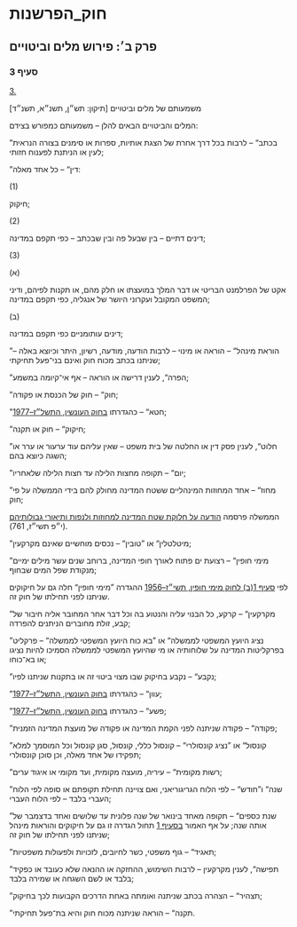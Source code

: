 # חוק_הפרשנות

## פרק ב׳: פירוש מלים וביטויים

### סעיף 3

[3.](https://he.wikisource.org/wiki/חוק_הפרשנות#סעיף_3)

משמעותם של מלים וביטויים [תיקון: תש״ן, תשנ״א, תשנ״ד]

המלים והביטויים הבאים להלן – משמעותם כמפורש בצידם:

”בכתב“ – לרבות בכל דרך אחרת של הצגת אותיות, ספרות או סימנים בצורה הנראית לעין או הניתנת לפענוח חזותי;

”דין“ – כל אחד מאלה:

(1)

חיקוק;

(2)

דינים דתיים – בין שבעל פה ובין שבכתב – כפי תקפם במדינה;

(3)

(א)

אקט של הפרלמנט הבריטי או דבר המלך במועצתו או חלק מהם, או תקנות לפיהם, ודיני המשפט המקובל ועקרוני היושר של אנגליה, כפי תקפם במדינה;

(ב)

דינים עותומניים כפי תקפם במדינה;

”הוראת מינהל“ – הוראה או מינוי – לרבות הודעה, מודעה, רשיון, היתר וכיוצא באלה – שניתנו בכתב מכוח חוק ואינם בני־פעל תחיקתי;

”הפרה“, לענין דרישה או הוראה – אף אי־קיומה במשמע;

”חוק“ – חוק של הכנסת או פקודה;

”חטא“ – כהגדרתו [בחוק העונשין, התשל״ז–1977](https://he.wikisource.org/wiki/חוק_העונשין "חוק העונשין");

”חיקוק“ – חוק או תקנה;

”חלוט“, לענין פסק דין או החלטה של בית משפט – שאין עליהם עוד ערעור או ערר או השגה כיוצא בהם;

”יום“ – תקופה מחצות הלילה עד חצות הלילה שלאחריו;

”מחוז“ – אחד המחוזות המינהליים ששטח המדינה מחולק להם בידי הממשלה על פי חוק;

הממשלה פרסמה [הודעה על חלוקת שטח המדינה למחוזות ולנפות ותיאורי גבולותיהם](https://he.wikisource.org/wiki/הודעה_על_חלוקת_שטח_המדינה_למחוזות_ולנפות_ותיאורי_גבולותיהם "הודעה על חלוקת שטח המדינה למחוזות ולנפות ותיאורי גבולותיהם") (י״פ תשי״ז, 761).

”מיטלטלין“ או ”טובין“ – נכסים מוחשיים שאינם מקרקעין;

”מימי חופין“ – רצועת ים פתוח לאורך חופי המדינה, ברוחב שנים עשר מילים ימיים מנקודת שפל המים שבחוף;

לפי [סעיף 1(ב) לחוק מימי חופין, תשי״ז–1956](https://he.wikisource.org/wiki/חוק_מימי_חופין#סעיף_1 "חוק מימי חופין") ההגדרה ”מימי חופין“ חלה גם על חיקוקים שניתנו לפני תחילתו של חוק זה.

”מקרקעין“ – קרקע, כל הבנוי עליה והנטוע בה וכל דבר אחר המחובר אליה חיבור של קבע, זולת מחוברים הניתנים להפרדה;

”נציג היועץ המשפטי לממשלה“ או ”בא כוח היועץ המשפטי לממשלה“ – פרקליט בפרקליטות המדינה על שלוחותיה או מי שהיועץ המשפטי לממשלה הסמיכו להיות נציגו או בא־כוחו;

”נקבע“ – נקבע בחיקוק שבו מצוי ביטוי זה או בתקנות שניתנו לפיו;

”עוון“ – כהגדרתו [בחוק העונשין, התשל״ז–1977](https://he.wikisource.org/wiki/חוק_העונשין "חוק העונשין");

”פשע“ – כהגדרתו [בחוק העונשין, התשל״ז–1977](https://he.wikisource.org/wiki/חוק_העונשין "חוק העונשין");

”פקודה“ – פקודה שניתנה לפני הקמת המדינה או פקודה של מועצת המדינה הזמנית;

”קונסול“ או ”נציג קונסולרי“ – קונסול כללי, קונסול, סגן קונסול וכל המוסמך למלא תפקידו של אחד מאלה, וכן סוכן קונסולרי;

”רשות מקומית“ – עיריה, מועצה מקומית, ועד מקומי או איגוד ערים;

”שנה“ ו”חודש“ – לפי הלוח הגריגוריאני, ואם צויינה תחילת תקופתם או סופה לפי הלוח העברי בלבד – לפי הלוח העברי;

”שנת כספים“ – תקופה מאחד בינואר של שנה פלונית עד שלושים ואחד בדצמבר של אותה שנה; על אף האמור [בסעיף 1](https://he.wikisource.org/wiki/חוק_הפרשנות#סעיף_1) תחול הגדרה זו גם על חיקוקים והוראות מינהל שניתנו לפני תחילתו של חוק זה;

”תאגיד“ – גוף משפטי, כשר לחיובים, לזכויות ולפעולות משפטיות;

”תפישה“, לענין מקרקעין – לרבות השימוש, ההחזקה או ההנאה שלא כעובד או כפקיד בלבד או לשם השגחה או שמירה בלבד;

”תצהיר“ – הצהרה בכתב שניתנה ואומתה באחת הדרכים הקבועות לכך בחיקוק;

”תקנה“ – הוראה שניתנה מכוח חוק והיא בת־פעל תחיקתי.